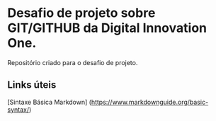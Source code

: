 # Desafio de projeto sobre GIT/GITHUB da Digital Innovation One.
Repositório criado para o desafio de projeto.

## Links úteis
[Sintaxe Básica Markdown] (https://www.markdownguide.org/basic-syntax/)
